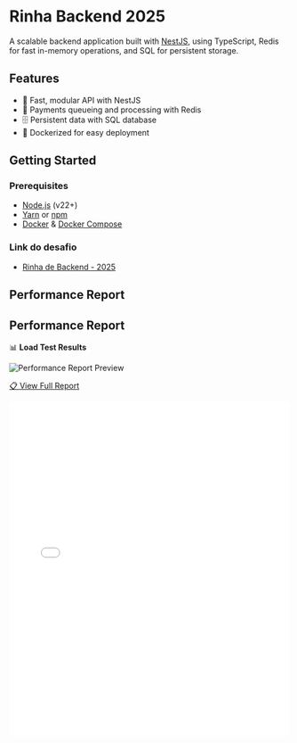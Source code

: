 # Rinha Backend 2025

A scalable backend application built with [NestJS](https://nestjs.com/), using TypeScript, Redis for fast in-memory
operations, and SQL for persistent storage.

## Features

- 🚀 Fast, modular API with NestJS
- 💾 Payments queueing and processing with Redis
- 🗄️ Persistent data with SQL database
- 🐳 Dockerized for easy deployment

## Getting Started

### Prerequisites

- [Node.js](https://nodejs.org/) (v22+)
- [Yarn](https://yarnpkg.com/) or [npm](https://www.npmjs.com/)
- [Docker](https://www.docker.com/) & [Docker Compose](https://docs.docker.com/compose/)

### Link do desafio

- [Rinha de Backend - 2025](https://github.com/zanfranceschi/rinha-de-backend-2025/)

## Performance Report

## Performance Report

📊 **Load Test Results**

![Performance Report Preview](./docs/report-preview.png)

[📋 View Full Report](./report.html)

<iframe src="./report.html" width="100%" height="600px" frameborder="0">
  <p>
    Your browser does not support iframes.
    <a href="./report.html">Click here to view the report</a>
  </p>
</iframe>
